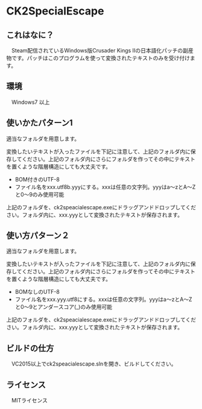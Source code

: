 # CK2SpecialEscape
## これはなに？
　Steam配信されているWindows版Crusader Kings IIの日本語化パッチの副産物です。パッチはこのプログラムを使って変換されたテキストのみを受け付けます。

## 環境
　Windows7 以上

## 使いかたパターン1
適当なフォルダを用意します。

変換したいテキストが入ったファイルを下記に注意して、上記のフォルダ内に保存してください。上記のフォルダ内にさらにフォルダを作ってその中にテキストを置くような階層構造にしても大丈夫です。

 - BOM付きのUTF-8
 - ファイル名をxxx.utf8b.yyyにする。xxxは任意の文字列。yyyはa～zとA～Zと0～9のみ使用可能

上記のフォルダを、ck2speacialescape.exeにドラッグアンドドロップしてください。フォルダ内に、xxx.yyyとして変換されたテキストが保存されます。

## 使い方パターン２
適当なフォルダを用意します。

変換したいテキストが入ったファイルを下記に注意して、上記のフォルダ内に保存してください。上記のフォルダ内にさらにフォルダを作ってその中にテキストを置くような階層構造にしても大丈夫です。

 - BOMなしのUTF-8
 - ファイル名をxxx.yyy.utf8にする。xxxは任意の文字列。yyyはa～zとA～Zと0～9とアンダースコア(_)のみ使用可能

上記のフォルダを、ck2speacialescape.exeにドラッグアンドドロップしてください。フォルダ内に、xxx.yyyとして変換されたテキストが保存されます。

## ビルドの仕方
　VC2015以上でck2speacialescape.slnを開き、ビルドしてください。

## ライセンス
　MITライセンス